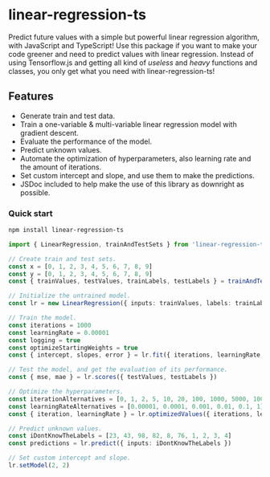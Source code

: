# linear-regression-ts

Predict future values with a simple but powerful linear regression algorithm, with JavaScript and TypeScript!
Use this package if you want to make your code greener and need to predict values with linear regression. Instead of
using Tensorflow.js and getting all kind of *useless* and *heavy* functions and classes, you only get what you need with linear-regression-ts!

## Features

- Generate train and test data.
- Train a one-variable & multi-variable linear regression model with gradient descent.
- Evaluate the performance of the model.
- Predict unknown values.
- Automate the optimization of hyperparameters, also learning rate and the amount of iterations.
- Set custom intercept and slope, and use them to make the predictions.
- JSDoc included to help make the use of this library as downright as possible.

### Quick start

```bash
npm install linear-regression-ts
```

```typescript
import { LinearRegression, trainAndTestSets } from 'linear-regression-ts'

// Create train and test sets.
const x = [0, 1, 2, 3, 4, 5, 6, 7, 8, 9]
const y = [0, 1, 2, 3, 4, 5, 6, 7, 8, 9]
const { trainValues, testValues, trainLabels, testLabels } = trainAndTestSets(x, y)  

// Initialize the untrained model.
const lr = new LinearRegression({ inputs: trainValues, labels: trainLabels }) 

// Train the model.
const iterations = 1000
const learningRate = 0.00001
const logging = true
const optimizeStartingWeights = true
const { intercept, slopes, error } = lr.fit({ iterations, learningRate, logging, optimizeStartingWeights }) 

// Test the model, and get the evaluation of its performance.
const { mse, mae } = lr.scores({ testValues, testLabels }) 

// Optimize the hyperparameters.
const iterationAlternatives = [0, 1, 2, 5, 10, 20, 100, 1000, 5000, 10000]
const learningRateAlternatives = [0.00001, 0.0001, 0.001, 0.01, 0.1, 1]
const { iteration, learningRate } = lr.optimizedValues({ iterations, learningRates }) 

// Predict unknown values.
const iDontKnowTheLabels = [23, 43, 98, 82, 8, 76, 1, 2, 3, 4] 
const predictions = lr.predict({ inputs: iDontKnowTheLabels })

// Set custom intercept and slope.
lr.setModel(2, 2)

```
